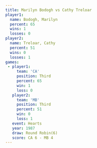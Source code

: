 ```yaml
---
title: Marilyn Bodogh vs Cathy Treloar
player1:               
  name: Bodogh, Marilyn
  percent: 65          
  wins: 1              
  losses: 0            
player2:               
  name: Treloar, Cathy 
  percent: 51          
  wins: 0              
  losses: 1            
games:
 - player1:         
     team: 'CA'     
     position: Third
     percent: 65    
     win: 1         
     loss: 0        
   player2:         
     team: 'MB'     
     position: Third
     percent: 51    
     win: 0         
     loss: 1        
   event: Hearts       
   year: 1987          
   draw: Round Robin(6)
   score: CA 6 - MB 4  
---
```

